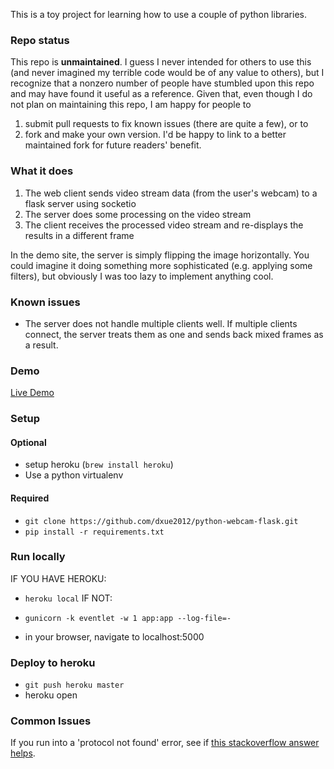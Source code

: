 This is a toy project for learning how to use a couple of python libraries. 

### Repo status

This repo is **unmaintained**. I guess I never intended for others to use this (and never imagined my terrible code would be of any value to others), but I recognize that a nonzero number of people have stumbled upon this repo and may have found it useful as a reference.
Given that, even though I do not plan on maintaining this repo, I am happy for people to 

1) submit pull requests to fix known issues (there are quite a few), or to 
2) fork and make your own version. I'd be happy to link to a better maintained fork for future readers' benefit.

### What it does

1) The web client sends video stream data (from the user's webcam) to a flask server using socketio
2) The server does some processing on the video stream
3) The client receives the processed video stream and re-displays the results in a different frame

In the demo site, the server is simply flipping the image horizontally. You could imagine it doing something more sophisticated (e.g. applying some filters), but obviously I was too lazy to implement anything cool.

### Known issues

- The server does not handle multiple clients well. If multiple clients connect, the server treats them as one and sends back mixed frames as a result.

### Demo
[Live Demo](https://python-stream-video.herokuapp.com)

### Setup

#### Optional

- setup heroku (`brew install heroku`)
- Use a python virtualenv

#### Required
- `git clone https://github.com/dxue2012/python-webcam-flask.git`
- `pip install -r requirements.txt`

### Run locally

IF YOU HAVE HEROKU:
- `heroku local`
IF NOT:
- `gunicorn -k eventlet -w 1 app:app --log-file=-`

- in your browser, navigate to localhost:5000

### Deploy to heroku

- `git push heroku master`
- heroku open

### Common Issues

If you run into a 'protocol not found' error, see if [this stackoverflow answer helps](https://stackoverflow.com/questions/40184788/protocol-not-found-socket-getprotobyname).
